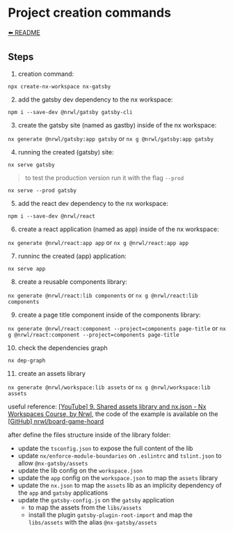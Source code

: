 # Project creation commands

[⬅️ README](../README.md)

## Steps

1. creation command:

`npx create-nx-workspace nx-gatsby`

2. add the gatsby dev dependency to the nx workspace:

`npm i --save-dev @nrwl/gatsby gatsby-cli`

3. create the gatsby site (named as gastby) inside of the nx workspace:

`nx generate @nrwl/gatsby:app gatsby` or `nx g @nrwl/gatsby:app gatsby`

4. running the created (gatsby) site:

`nx serve gatsby`

> to test the production version run it with the flag `--prod`

`nx serve --prod gatsby`

5. add the react dev dependency to the nx workspace:

`npm i --save-dev @nrwl/react`

6. create a react application (named as app) inside of the nx workspace:

`nx generate @nrwl/react:app app` or `nx g @nrwl/react:app app`

7. runninc the created (app) application:

`nx serve app`

8. create a reusable components library:

`nx generate @nrwl/react:lib components` or `nx g @nrwl/react:lib components`

9. create a page title component inside of the components library:

`nx generate @nrwl/react:component --project=components page-title` or `nx g @nrwl/react:component --project=components page-title`

10. check the dependencies graph

`nx dep-graph`

11. create an assets library

`nx generate @nrwl/workspace:lib assets` or `nx g @nrwl/workspace:lib assets`

useful reference: [[YouTube] 9. Shared assets library and nx.json - Nx Workspaces Course, by Nrwl](https://youtu.be/LYjX2V-eQa8), the code of the example is available on the [[GitHub] nrwl/board-game-hoard](https://github.com/nrwl/board-game-hoard)

after define the files structure inside of the library folder:

- update the `tsconfig.json` to expose the full content of the lib
- update `nx/enforce-module-boundaries` on `.eslintrc` and `tslint.json` to allow `@nx-gatsby/assets`
- update the lib config on the `workspace.json`
- update the `app` config on the `workspace.json` to map the `assets` library
- update the `nx.json` to map the `assets` lib as an implicity dependency of the `app` and `gatsby` applications
- update the `gatsby-config.js` on the `gatsby` application
  - to map the assets from the `libs/assets`
  - install the plugin `gatsby-plugin-root-import` and map the `libs/assets` with the alias `@nx-gatsby/assets`
